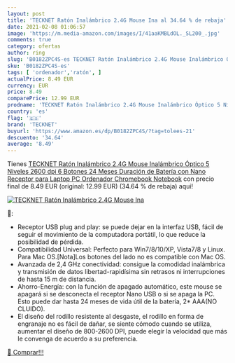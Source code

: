 ```yaml
---
layout: post
title: 'TECKNET Ratón Inalámbrico 2.4G Mouse Ina al 34.64 % de rebaja'
date: 2021-02-08 01:06:57
image: 'https://m.media-amazon.com/images/I/41aaKMBLdOL._SL200_.jpg'
comments: true
category: ofertas
author: ring
slug: 'B0182ZPC4S-es TECKNET Ratón Inalámbrico 2.4G Mouse Inalámbrico Óptico 5...'
sku: 'B0182ZPC4S-es'
tags: [ 'ordenador','ratón', ]
actualPrice: 8.49 EUR
currency: EUR
price: 8.49
comparePrice: 12.99 EUR
prodname: 'TECKNET Ratón Inalámbrico 2.4G Mouse Inalámbrico Óptico 5 Niveles 2600 dpi 6 Botones  24 Meses Duración de Batería con Nano Receptor para Laptop  PC  Ordenador  Chromebook  Notebook'
country: 'es'
flag: '🇪🇸'
brand: 'TECKNET'
buyurl: 'https://www.amazon.es/dp/B0182ZPC4S/?tag=tolees-21'
descuento: '34.64'
average: '8.49'
---
```


Tienes [TECKNET Ratón Inalámbrico 2.4G Mouse Inalámbrico Óptico 5 Niveles 2600 dpi 6 Botones  24 Meses Duración de Batería con Nano Receptor para Laptop  PC  Ordenador  Chromebook  Notebook](https://www.amazon.es/dp/B0182ZPC4S/?tag=tolees-21) con precio final de  8.49 EUR (original: 12.99 EUR) (34.64 %  de rebaja) aqui!

[![TECKNET Ratón Inalámbrico 2.4G Mouse Ina](https://m.media-amazon.com/images/I/41aaKMBLdOL._SL200_.jpg)](https://www.amazon.es/dp/B0182ZPC4S/?tag=tolees-21)

🔎:

- Receptor USB plug and play: se puede dejar en la interfaz USB, fácil de seguir el movimiento de la computadora portátil, lo que reduce la posibilidad de pérdida.
- Compatibilidad Universal: Perfecto para Win7/8/10/XP, Vista7/8 y Linux. Para Mac OS.[Nota]Los botones del lado no es compatible con Mac OS.
- Avanzada de 2,4 GHz conectividad: consigue la comodidad inalámbrica y transmisión de datos libertad-rapidísima sin retrasos ni interrupciones de hasta 15 m de distancia.
- Ahorro-Energía: con la función de apagado automático, este mouse se apagará si se desconecta el receptor Nano USB o si se apaga la PC. Esto puede dar hasta 24 meses de vida útil de la batería, 2* AAA(NO CLUIDO).
- El diseño del rodillo resistente al desgaste, el rodillo en forma de engranaje no es fácil de dañar, se siente cómodo cuando se utiliza, aumentar el diseño de 800-2600 DPI, puede elegir la velocidad que más le convenga de acuerdo a su preferencia.

[🛒 Comprar!!!](https://www.amazon.es/dp/B0182ZPC4S/?tag=tolees-21)
